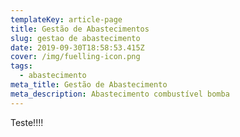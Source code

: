 ```yaml
---
templateKey: article-page
title: Gestão de Abastecimentos
slug: gestao de abastecimento
date: 2019-09-30T18:58:53.415Z
cover: /img/fuelling-icon.png
tags:
  - abastecimento
meta_title: Gestão de Abastecimento
meta_description: Abastecimento combustível bomba
---
```

Teste!!!!
